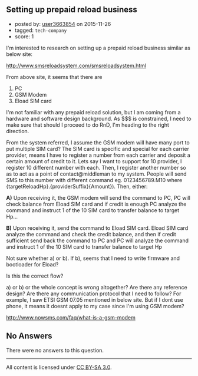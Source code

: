 ## Setting up prepaid reload business

- posted by: [user3663854](https://stackexchange.com/users/4506704/user3663854) on 2015-11-26
- tagged: `tech-company`
- score: 1

I'm interested to research on setting up a prepaid reload business similar as below site:

http://www.smsreloadsystem.com/smsreloadsystem.html

From above site, it seems that there are

 1. PC 
 2. GSM Modem 
 3. Eload SIM card

I'm not familiar with any prepaid reload solution, but I am coming from a hardware and software design background. As $$$ is constrained, I need to make sure that should I proceed to do RnD, I'm heading to the right direction.

From the system referred, I assume the GSM modem will have many port to put multiple SIM card? The SIM card is specific and special for each carrier provider, means I have to register a number from each carrier and deposit a certain amount of credit to it. Lets say I want to support for 10 provider, I register 10 different number with each. Then, I register another number so as to act as a point of contact@middleman to my system. People will send SMS to this number with different command eg. 0123456789.M10 where {targetReloadHp}.{providerSuffix}{Amount}). Then, either:

**A)** Upon receiving it, the GSM modem will send the command to PC, PC will check balance from Eload SIM card and if credit is enough PC analyze the command and instruct 1 of the 10 SIM card to transfer balance to target Hp...

**B)** Upon receiving it, send the command to Eload SIM card. Eload SIM card analyze the command and check the credit balance, and then if credit sufficient send back the command to PC and PC will analyze the command and instruct 1 of the 10 SIM card to transfer balance to target Hp

Not sure whether a) or b). If b), seems that I need to write firmware and bootloader for Eload? 

Is this the correct flow?

 a) or b) or the whole concept is wrong altogether? Are there any reference design? Are there any communication protocol that I need to follow? For example, I saw  ETSI GSM 07.05 mentioned in below site. But if I dont use phone, it means it doesnt apply to my case since I'm using GSM modem?

http://www.nowsms.com/faq/what-is-a-gsm-modem



## No Answers

There were no answers to this question.


---

All content is licensed under [CC BY-SA 3.0](https://creativecommons.org/licenses/by-sa/3.0/).
